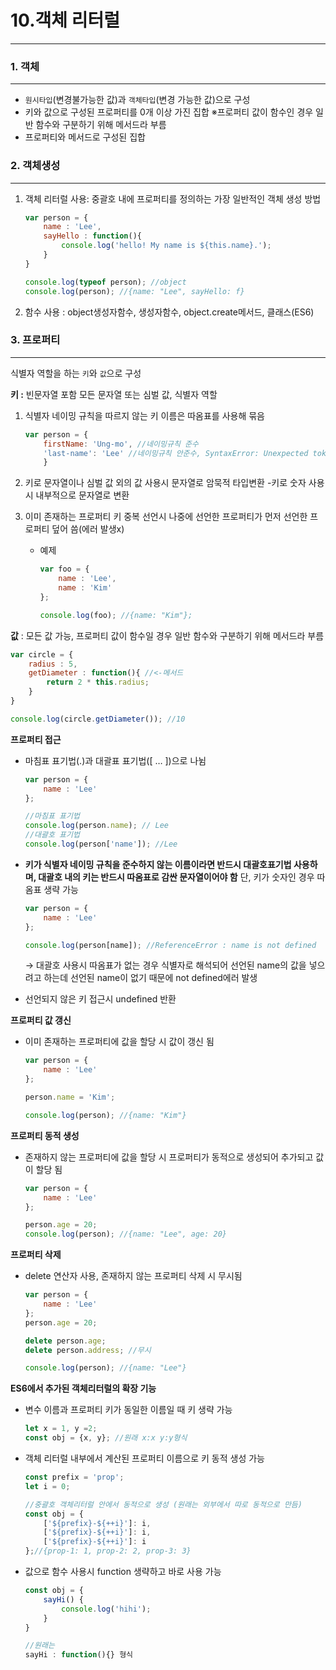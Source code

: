 # 10.객체 리터럴

---

### 1. **객체**

---

- `원시타입`(변경불가능한 값)과 `객체타입`(변경 가능한 값)으로 구성
- 키와 값으로 구성된 프로퍼티를 0개 이상 가진 집합
※프로퍼티 값이 함수인 경우 일반 함수와 구분하기 위해 메서드라 부름
- 프로퍼티와 메서드로 구성된 집합

### 2. **객체생성**

---

1. 객체 리터럴 사용: 중괄호 내에 프로퍼티를 정의하는 가장 일반적인 객체 생성 방법 
    
    ```jsx
    var person = {
    	name : 'Lee',
    	sayHello : function(){
    		console.log('hello! My name is ${this.name}.');
    	}
    }
    
    console.log(typeof person); //object
    console.log(person); //{name: "Lee", sayHello: f}
    ```
    
2. 함수 사용 : object생성자함수, 생성자함수, object.create메서드, 클래스(ES6)

### 3. **************프로퍼티**************

---

식별자 역할을 하는 `키`와 `값`으로 구성

**키 :** 빈문자열 포함 모든 문자열 또는 심벌 값, 식별자 역할

1. 식별자 네이밍 규칙을 따르지 않는 키 이름은 따옴표를 사용해 묶음
    
    ```jsx
    var person = {
    	firstName: 'Ung-mo', //네이밍규칙 준수
    	'last-name': 'Lee' //네이밍규칙 안준수, SyntaxError: Unexpected token -
    	}
    ```
    
2. 키로 문자열이나 심벌 값 외의 값 사용시 문자열로 암묵적 타입변환
-키로 숫자 사용 시 내부적으로 문자열로 변환
3. 이미 존재하는 프로퍼티 키 중복 선언시 나중에 선언한 프로퍼티가 먼저 선언한 프로퍼티 덮어 씀(에러 발생x)
    - 예제
        
        ```jsx
        var foo = {
        	name : 'Lee',
        	name : 'Kim'
        };
        
        console.log(foo); //{name: "Kim"};
        ```
        
    

**값** : 모든 값 가능, 프로퍼티 값이 함수일 경우 일반 함수와 구분하기 위해 메서드라 부름

```jsx
var circle = {
	radius : 5,
	getDiameter : function(){ //<-메서드
		return 2 * this.radius; 
	}
}

console.log(circle.getDiameter()); //10
```

**프로퍼티 접근**

- 마침표 표기법(.)과 대괄표 표기법([ … ])으로 나뉨
    
    ```jsx
    var person = {
    	name : 'Lee'
    };
    
    //마침표 표기법
    console.log(person.name); // Lee
    //대괄호 표기법
    console.log(person['name']); //Lee
    ```
    
- **키가 식별자 네이밍 규칙을 준수하지 않는 이름이라면 반드시 대괄호표기법 사용하며, 대괄호 내의 키는 반드시 따옴표로 감싼 문자열이어야 함**
단, 키가 숫자인 경우 따옴표 생략 가능
    
    ```jsx
    var person = {
    	name : 'Lee'
    };
    
    console.log(person[name]); //ReferenceError : name is not defined
    ```
    
    → 대괄호 사용시 따옴표가 없는 경우 식별자로 해석되어 선언된 name의 값을 넣으려고 하는데 선언된 name이 없기 때문에 not defined에러 발생
    
- 선언되지 않은 키 접근시 undefined 반환

**프로퍼티 값 갱신**

- 이미 존재하는 프로퍼티에 값을 할당 시 값이 갱신 됨
    
    ```jsx
    var person = {
    	name : 'Lee'
    };
    
    person.name = 'Kim';
    
    console.log(person); //{name: "Kim"}
    ```
    

**프로퍼티 동적 생성**

- 존재하지 않는 프로퍼티에 값을 할당 시 프로퍼티가 동적으로 생성되어 추가되고 값이 할당 됨
    
    ```jsx
    var person = {
    	name : 'Lee'
    };
    
    person.age = 20;
    console.log(person); //{name: "Lee", age: 20}
    ```
    

**프로퍼티 삭제**

- delete 연산자 사용, 존재하지 않는 프로퍼티 삭제 시 무시됨
    
    ```jsx
    var person = {
    	name : 'Lee'
    };
    person.age = 20;
    
    delete person.age;
    delete person.address; //무시
    
    console.log(person); //{name: "Lee"}
    ```
    

**ES6에서 추가된 객체리터럴의 확장 기능**

- 변수 이름과 프로퍼티 키가 동일한 이름일 때 키 생략 가능
    
    ```jsx
    let x = 1, y =2;
    const obj = {x, y}; //원래 x:x y:y형식
    ```
    
- 객체 리터럴 내부에서 계산된 프로퍼티 이름으로 키 동적 생성 가능
    
    ```jsx
    const prefix = 'prop';
    let i = 0;
    
    //중괄호 객체리터럴 안에서 동적으로 생성 (원래는 외부에서 따로 동적으로 만듬)
    const obj = {
    	['${prefix}-${++i}']: i,
    	['${prefix}-${++i}']: i,
    	['${prefix}-${++i}']: i 
    };//{prop-1: 1, prop-2: 2, prop-3: 3}
    ```
    
- 값으로 함수 사용시 function 생략하고 바로 사용 가능
    
    ```jsx
    const obj = {
    	sayHi() {
    		console.log('hihi');
    	}
    }
    
    //원래는 
    sayHi : function(){} 형식
    ```